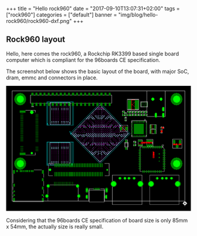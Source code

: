 +++
title = "Hello rock960"
date = "2017-09-10T13:07:31+02:00"
tags = ["rock960"]
categories = ["default"]
banner = "img/blog/hello-rock960/rock960-dxf.png"
+++

## Rock960 layout

Hello, here comes the rock960, a Rockchip RK3399 based single board computer which is compliant for the 96boards CE specification.

The screenshot below shows the basic layout of the board, with major SoC, dram, emmc and connectors in place.

![rock960 layout](/img/blog/hello-rock960/rock960-dxf.png?classes=shadow)


Considering that the 96boards CE specification of board size is only 85mm x 54mm, the actually size is really small.
